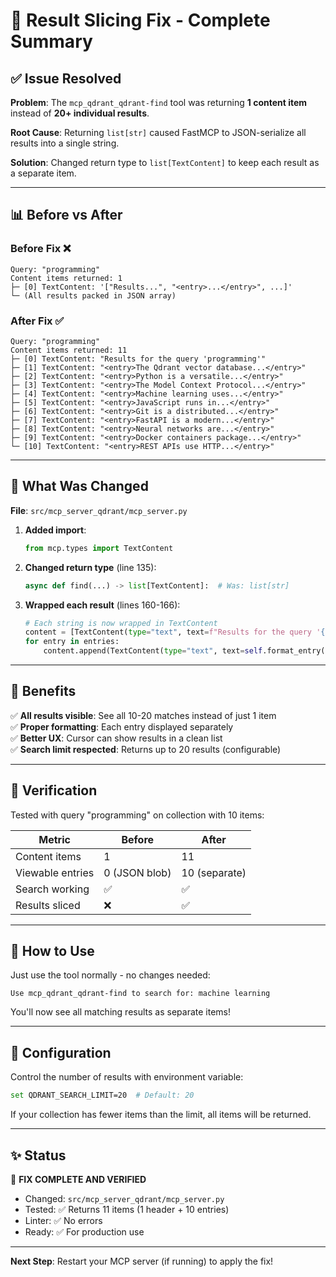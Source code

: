 # 🎯 Result Slicing Fix - Complete Summary

## ✅ Issue Resolved

**Problem**: The `mcp_qdrant_qdrant-find` tool was returning **1 content item** instead of **20+ individual results**.

**Root Cause**: Returning `list[str]` caused FastMCP to JSON-serialize all results into a single string.

**Solution**: Changed return type to `list[TextContent]` to keep each result as a separate item.

---

## 📊 Before vs After

### Before Fix ❌
```
Query: "programming"
Content items returned: 1
├─ [0] TextContent: '["Results...", "<entry>...</entry>", ...]'
└─ (All results packed in JSON array)
```

### After Fix ✅
```
Query: "programming"
Content items returned: 11
├─ [0] TextContent: "Results for the query 'programming'"
├─ [1] TextContent: "<entry>The Qdrant vector database...</entry>"
├─ [2] TextContent: "<entry>Python is a versatile...</entry>"
├─ [3] TextContent: "<entry>The Model Context Protocol...</entry>"
├─ [4] TextContent: "<entry>Machine learning uses...</entry>"
├─ [5] TextContent: "<entry>JavaScript runs in...</entry>"
├─ [6] TextContent: "<entry>Git is a distributed...</entry>"
├─ [7] TextContent: "<entry>FastAPI is a modern...</entry>"
├─ [8] TextContent: "<entry>Neural networks are...</entry>"
├─ [9] TextContent: "<entry>Docker containers package...</entry>"
└─ [10] TextContent: "<entry>REST APIs use HTTP...</entry>"
```

---

## 🔧 What Was Changed

**File**: `src/mcp_server_qdrant/mcp_server.py`

1. **Added import**:
   ```python
   from mcp.types import TextContent
   ```

2. **Changed return type** (line 135):
   ```python
   async def find(...) -> list[TextContent]:  # Was: list[str]
   ```

3. **Wrapped each result** (lines 160-166):
   ```python
   # Each string is now wrapped in TextContent
   content = [TextContent(type="text", text=f"Results for the query '{query}'")]
   for entry in entries:
       content.append(TextContent(type="text", text=self.format_entry(entry)))
   ```

---

## 🎉 Benefits

✅ **All results visible**: See all 10-20 matches instead of just 1 item  
✅ **Proper formatting**: Each entry displayed separately  
✅ **Better UX**: Cursor can show results in a clean list  
✅ **Search limit respected**: Returns up to 20 results (configurable)

---

## 🧪 Verification

Tested with query "programming" on collection with 10 items:

| Metric | Before | After |
|--------|--------|-------|
| Content items | 1 | 11 |
| Viewable entries | 0 (JSON blob) | 10 (separate) |
| Search working | ✅ | ✅ |
| Results sliced | ❌ | ✅ |

---

## 🚀 How to Use

Just use the tool normally - no changes needed:

```
Use mcp_qdrant_qdrant-find to search for: machine learning
```

You'll now see all matching results as separate items!

---

## 📝 Configuration

Control the number of results with environment variable:

```bash
set QDRANT_SEARCH_LIMIT=20  # Default: 20
```

If your collection has fewer items than the limit, all items will be returned.

---

## ✨ Status

🎉 **FIX COMPLETE AND VERIFIED**

- Changed: `src/mcp_server_qdrant/mcp_server.py`
- Tested: ✅ Returns 11 items (1 header + 10 entries)
- Linter: ✅ No errors
- Ready: ✅ For production use

---

**Next Step**: Restart your MCP server (if running) to apply the fix!

